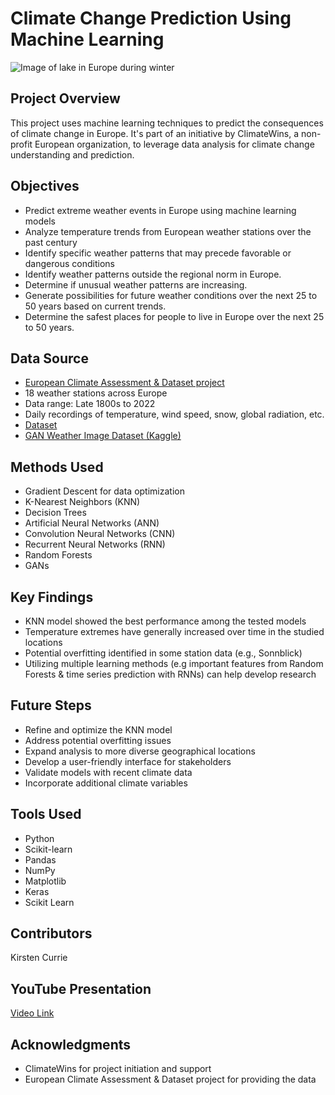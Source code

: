 # Climate Change Prediction Using Machine Learning

![Image of lake in Europe during winter](assets/climatewins_cover.jpg)

## Project Overview
This project uses machine learning techniques to predict the consequences of climate change in Europe. It's part of an initiative by ClimateWins, a non-profit European organization, to leverage data analysis for climate change understanding and prediction.

## Objectives
- Predict extreme weather events in Europe using machine learning models
- Analyze temperature trends from European weather stations over the past century
- Identify specific weather patterns that may precede favorable or dangerous conditions
- Identify weather patterns outside the regional norm in Europe.
- Determine if unusual weather patterns are increasing.
- Generate possibilities for future weather conditions over the next 25 to 50 years based on current trends.
- Determine the safest places for people to live in Europe over the next 25 to 50 years.

## Data Source
- [European Climate Assessment & Dataset project](https://www.ecad.eu/)
- 18 weather stations across Europe
- Data range: Late 1800s to 2022
- Daily recordings of temperature, wind speed, snow, global radiation, etc.
- [Dataset](https://s3.amazonaws.com/coach-courses-us/public/courses/da-spec-ml/Scripts/A1/Dataset-weather-prediction-dataset-processed.csv)
- [GAN Weather Image Dataset (Kaggle)](https://www.kaggle.com/datasets/pratik2901/multiclass-weather-dataset)

## Methods Used
- Gradient Descent for data optimization
- K-Nearest Neighbors (KNN)
- Decision Trees
- Artificial Neural Networks (ANN)
- Convolution Neural Networks (CNN)
- Recurrent Neural Networks (RNN)
- Random Forests
- GANs

## Key Findings
- KNN model showed the best performance among the tested models
- Temperature extremes have generally increased over time in the studied locations
- Potential overfitting identified in some station data (e.g., Sonnblick)
- Utilizing multiple learning methods (e.g important features from Random Forests & time series prediction with RNNs) can help develop research

## Future Steps
- Refine and optimize the KNN model
- Address potential overfitting issues
- Expand analysis to more diverse geographical locations
- Develop a user-friendly interface for stakeholders
- Validate models with recent climate data
- Incorporate additional climate variables

## Tools Used
- Python
- Scikit-learn
- Pandas
- NumPy
- Matplotlib
- Keras
- Scikit Learn

## Contributors
Kirsten Currie

## YouTube Presentation
[Video Link](https://youtu.be/iBdLUct-76k)


## Acknowledgments
- ClimateWins for project initiation and support
- European Climate Assessment & Dataset project for providing the data

